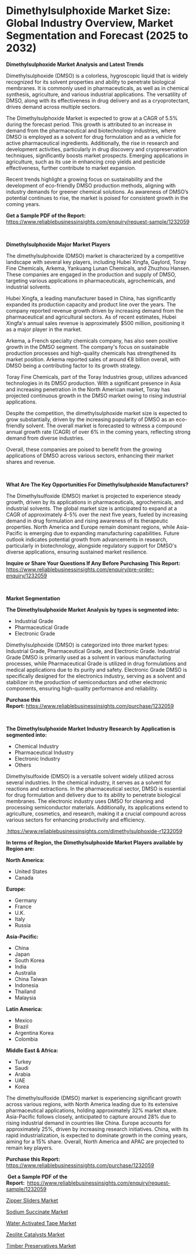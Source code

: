<p><h1>Dimethylsulphoxide Market Size: Global Industry Overview, Market Segmentation and Forecast (2025 to 2032)</h1></p><p><strong>Dimethylsulphoxide Market Analysis and Latest Trends</strong></p>
<p><p>Dimethylsulphoxide (DMSO) is a colorless, hygroscopic liquid that is widely recognized for its solvent properties and ability to penetrate biological membranes. It is commonly used in pharmaceuticals, as well as in chemical synthesis, agriculture, and various industrial applications. The versatility of DMSO, along with its effectiveness in drug delivery and as a cryoprotectant, drives demand across multiple sectors.</p><p>The Dimethylsulphoxide Market is expected to grow at a CAGR of 5.5% during the forecast period. This growth is attributed to an increase in demand from the pharmaceutical and biotechnology industries, where DMSO is employed as a solvent for drug formulation and as a vehicle for active pharmaceutical ingredients. Additionally, the rise in research and development activities, particularly in drug discovery and cryopreservation techniques, significantly boosts market prospects. Emerging applications in agriculture, such as its use in enhancing crop yields and pesticide effectiveness, further contribute to market expansion. </p><p>Recent trends highlight a growing focus on sustainability and the development of eco-friendly DMSO production methods, aligning with industry demands for greener chemical solutions. As awareness of DMSO’s potential continues to rise, the market is poised for consistent growth in the coming years.</p></p>
<p><strong>Get a Sample PDF of the Report:&nbsp;</strong> <a href="https://www.reliablebusinessinsights.com/enquiry/request-sample/1232059?utm_campaign=39&utm_medium=2&utm_source=Github&utm_content=ia&utm_term=01042025&utm_id=dimethylsulphoxide">https://www.reliablebusinessinsights.com/enquiry/request-sample/1232059</a></p>
<p>&nbsp;</p>
<p><strong>Dimethylsulphoxide Major Market Players</strong></p>
<p><p>The dimethylsulphoxide (DMSO) market is characterized by a competitive landscape with several key players, including Hubei Xingfa, Gaylord, Toray Fine Chemicals, Arkema, Yankuang Lunan Chemicals, and Zhuzhou Hansen. These companies are engaged in the production and supply of DMSO, targeting various applications in pharmaceuticals, agrochemicals, and industrial solvents.</p><p>Hubei Xingfa, a leading manufacturer based in China, has significantly expanded its production capacity and product line over the years. The company reported revenue growth driven by increasing demand from the pharmaceutical and agricultural sectors. As of recent estimates, Hubei Xingfa's annual sales revenue is approximately $500 million, positioning it as a major player in the market.</p><p>Arkema, a French specialty chemicals company, has also seen positive growth in the DMSO segment. The company's focus on sustainable production processes and high-quality chemicals has strengthened its market position. Arkema reported sales of around €8 billion overall, with DMSO being a contributing factor to its growth strategy.</p><p>Toray Fine Chemicals, part of the Toray Industries group, utilizes advanced technologies in its DMSO production. With a significant presence in Asia and increasing penetration in the North American market, Toray has projected continuous growth in the DMSO market owing to rising industrial applications.</p><p>Despite the competition, the dimethylsulphoxide market size is expected to grow substantially, driven by the increasing popularity of DMSO as an eco-friendly solvent. The overall market is forecasted to witness a compound annual growth rate (CAGR) of over 6% in the coming years, reflecting strong demand from diverse industries. </p><p>Overall, these companies are poised to benefit from the growing applications of DMSO across various sectors, enhancing their market shares and revenue.</p></p>
<p>&nbsp;</p>
<p><strong>What Are The Key Opportunities For Dimethylsulphoxide Manufacturers?</strong></p>
<p><p>The Dimethylsulfoxide (DMSO) market is projected to experience steady growth, driven by its applications in pharmaceuticals, agrochemicals, and industrial solvents. The global market size is anticipated to expand at a CAGR of approximately 4-5% over the next five years, fueled by increasing demand in drug formulation and rising awareness of its therapeutic properties. North America and Europe remain dominant regions, while Asia-Pacific is emerging due to expanding manufacturing capabilities. Future outlook indicates potential growth from advancements in research, particularly in biotechnology, alongside regulatory support for DMSO's diverse applications, ensuring sustained market resilience.</p></p>
<p><strong>Inquire or Share Your Questions If Any Before Purchasing This Report:</strong> <a href="https://www.reliablebusinessinsights.com/enquiry/pre-order-enquiry/1232059?utm_campaign=39&utm_medium=2&utm_source=Github&utm_content=ia&utm_term=01042025&utm_id=dimethylsulphoxide">https://www.reliablebusinessinsights.com/enquiry/pre-order-enquiry/1232059</a></p>
<p>&nbsp;</p>
<p><strong>Market Segmentation</strong></p>
<p><strong>The Dimethylsulphoxide Market Analysis by types is segmented into:</strong></p>
<p><ul><li>Industrial Grade</li><li>Pharmaceutical Grade</li><li>Electronic Grade</li></ul></p>
<p><p>Dimethylsulphoxide (DMSO) is categorized into three market types: Industrial Grade, Pharmaceutical Grade, and Electronic Grade. Industrial Grade DMSO is primarily used as a solvent in various manufacturing processes, while Pharmaceutical Grade is utilized in drug formulations and medical applications due to its purity and safety. Electronic Grade DMSO is specifically designed for the electronics industry, serving as a solvent and stabilizer in the production of semiconductors and other electronic components, ensuring high-quality performance and reliability.</p></p>
<p><strong>Purchase this Report:&nbsp;</strong><a href="https://www.reliablebusinessinsights.com/purchase/1232059?utm_campaign=39&utm_medium=2&utm_source=Github&utm_content=ia&utm_term=01042025&utm_id=dimethylsulphoxide">https://www.reliablebusinessinsights.com/purchase/1232059</a></p>
<p>&nbsp;</p>
<p><strong>The Dimethylsulphoxide Market Industry Research by Application is segmented into:</strong></p>
<p><ul><li>Chemical Industry</li><li>Pharmaceutical Industry</li><li>Electronic Industry</li><li>Others</li></ul></p>
<p><p>Dimethylsulfoxide (DMSO) is a versatile solvent widely utilized across several industries. In the chemical industry, it serves as a solvent for reactions and extractions. In the pharmaceutical sector, DMSO is essential for drug formulation and delivery due to its ability to penetrate biological membranes. The electronic industry uses DMSO for cleaning and processing semiconductor materials. Additionally, its applications extend to agriculture, cosmetics, and research, making it a crucial compound across various sectors for enhancing productivity and efficiency.</p></p>
<p><a href="https://www.reliablebusinessinsights.com/dimethylsulphoxide-r1232059?utm_campaign=39&utm_medium=2&utm_source=Github&utm_content=ia&utm_term=01042025&utm_id=dimethylsulphoxide">&nbsp;https://www.reliablebusinessinsights.com/dimethylsulphoxide-r1232059</a></p>
<p><strong>In terms of Region, the Dimethylsulphoxide Market Players available by Region are:</strong></p>
<p>
    <p> <strong> North America: </strong>
        <ul>
            <li>United States</li>
            <li>Canada</li>
        </ul>
        </p> 
    <p> <strong> Europe: </strong>
        <ul>
            <li>Germany</li>
            <li>France</li>
            <li>U.K.</li>
            <li>Italy</li>
            <li>Russia</li>
        </ul>
        </p> 
    <p> <strong> Asia-Pacific: </strong>
        <ul>
            <li>China</li>
            <li>Japan</li>
            <li>South Korea</li>
            <li>India</li>
            <li>Australia</li>
            <li>China Taiwan</li>
            <li>Indonesia</li>
            <li>Thailand</li>
            <li>Malaysia</li>
        </ul>
        </p> 
    <p> <strong> Latin America: </strong>
        <ul>
            <li>Mexico</li>
            <li>Brazil</li>
            <li>Argentina Korea</li>
            <li>Colombia</li>
        </ul>
        </p> 
    <p> <strong> Middle East & Africa: </strong>
        <ul>
            <li>Turkey</li>
            <li>Saudi</li>
            <li>Arabia</li>
            <li>UAE</li>
            <li>Korea</li>
        </ul>
    </p>
    </p>
<p><p>The dimethylsulfoxide (DMSO) market is experiencing significant growth across various regions, with North America leading due to its extensive pharmaceutical applications, holding approximately 32% market share. Asia-Pacific follows closely, anticipated to capture around 28% due to rising industrial demand in countries like China. Europe accounts for approximately 25%, driven by increasing research initiatives. China, with its rapid industrialization, is expected to dominate growth in the coming years, aiming for a 15% share. Overall, North America and APAC are projected to remain key players.</p></p>
<p><strong>Purchase this Report: </strong><a href="https://www.reliablebusinessinsights.com/purchase/1232059?utm_campaign=39&utm_medium=2&utm_source=Github&utm_content=ia&utm_term=01042025&utm_id=dimethylsulphoxide">https://www.reliablebusinessinsights.com/purchase/1232059</a></p>
<p>&nbsp;<strong>Get a Sample PDF of the Report:&nbsp;&nbsp;</strong><a href="https://www.reliablebusinessinsights.com/enquiry/request-sample/1232059?utm_campaign=39&utm_medium=2&utm_source=Github&utm_content=ia&utm_term=01042025&utm_id=dimethylsulphoxide">https://www.reliablebusinessinsights.com/enquiry/request-sample/1232059</a></p>
<p><strong></strong></p>
<p><p><a href="https://github.com/uldularido/Market-Research-Report-List-1/blob/main/zipper-sliders-market.md?utm_campaign=39&utm_medium=2&utm_source=Github&utm_content=ia&utm_term=01042025&utm_id=dimethylsulphoxide">Zipper Sliders Market</a></p><p><a href="https://github.com/widlerumland/Market-Research-Report-List-1/blob/main/sodium-succinate-market.md?utm_campaign=39&utm_medium=2&utm_source=Github&utm_content=ia&utm_term=01042025&utm_id=dimethylsulphoxide">Sodium Succinate Market</a></p><p><a href="https://github.com/gummaarmel83/Market-Research-Report-List-1/blob/main/water-activated-tape-market.md?utm_campaign=39&utm_medium=2&utm_source=Github&utm_content=ia&utm_term=01042025&utm_id=dimethylsulphoxide">Water Activated Tape Market</a></p><p><a href="https://github.com/panciujoslin3/Market-Research-Report-List-1/blob/main/zeolite-catalysts-market.md?utm_campaign=39&utm_medium=2&utm_source=Github&utm_content=ia&utm_term=01042025&utm_id=dimethylsulphoxide">Zeolite Catalysts Market</a></p><p><a href="https://github.com/akitamegge65/Market-Research-Report-List-1/blob/main/timber-preservatives-market.md?utm_campaign=39&utm_medium=2&utm_source=Github&utm_content=ia&utm_term=01042025&utm_id=dimethylsulphoxide">Timber Preservatives Market</a></p></p>